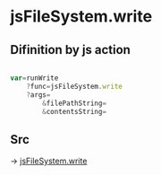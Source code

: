 # jsFileSystem.write

## Difinition by js action

```js.js

var=runWrite
	?func=jsFileSystem.write
	?args=
		&filePathString=
		&contentsString=
```

## Src

-> [jsFileSystem.write](https://github.com/puutaro/CommandClick/blob/master/app/src/main/java/com/puutaro/commandclick/fragment_lib/terminal_fragment/js_interface/file/JsFileSystem.kt#L57)


